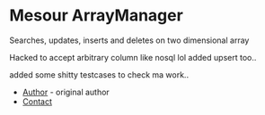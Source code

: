 # Mesour ArrayManager

Searches, updates, inserts and deletes on two dimensional array

Hacked to accept arbitrary column like nosql lol
added upsert too..

added some shitty testcases to check ma work..

- [Author](http://mesour.com) - original author
- [Contact](http://mesour.com/contact)
